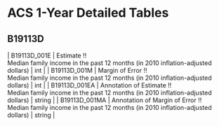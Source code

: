 # ACS 1-Year Detailed Tables

## B19113D

| B19113D_001E | Estimate !!<br>Median family income in the past 12 months (in 2010 inflation-adjusted dollars) | int |
| B19113D_001M | Margin of Error !!<br>Median family income in the past 12 months (in 2010 inflation-adjusted dollars) | int |
| B19113D_001EA | Annotation of Estimate !!<br>Median family income in the past 12 months (in 2010 inflation-adjusted dollars) | string |
| B19113D_001MA | Annotation of Margin of Error !!<br>Median family income in the past 12 months (in 2010 inflation-adjusted dollars) | string |


